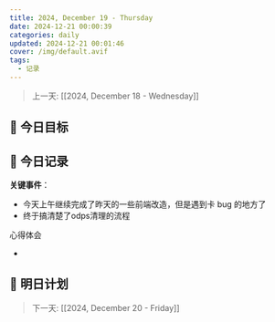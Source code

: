 ```yaml
---
title: 2024, December 19 - Thursday
date: 2024-12-21 00:00:39
categories: daily
updated: 2024-12-21 00:01:46
cover: /img/default.avif
tags:
  - 记录
---
```

> 上一天: [[2024, December 18 - Wednesday]]

## 🌟 今日目标

## 📝 今日记录

**关键事件**：

- 今天上午继续完成了昨天的一些前端改造，但是遇到卡 bug 的地方了
- 终于搞清楚了odps清理的流程

心得体会

-

## 🔮 明日计划

> 下一天: [[2024, December 20 - Friday]]

